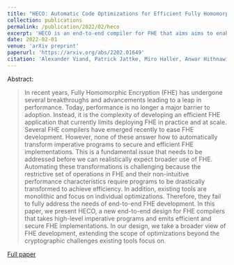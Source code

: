 ```yaml
---
title: "HECO: Automatic Code Optimizations for Efficient Fully Homomorphic Encryption"
collection: publications
permalink: /publication/2022/02/heco
excerpt: 'HECO is an end-to-end compiler for FHE that aims aims to enable non-experts to develop secure and efficient FHE applications.'
date: 2022-02-01
venue: 'arXiv preprint'
paperurl: 'https://arxiv.org/abs/2202.01649'
citation: 'Alexander Viand, Patrick Jattke, Miro Haller, Anwar Hithnawi. (2022). &quot;HECO: Automatic Code Optimizations for Efficient Fully Homomorphic Encryption&quot; <i>arXiv preprint, arXiv:2202.01649</i>.'
---
```


Abstract:
>  In recent years, Fully Homomorphic Encryption (FHE) has undergone several breakthroughs and advancements leading to a leap in performance. Today, performance is no longer a major barrier to adoption. Instead, it is the complexity of developing an efficient FHE application that currently limits deploying FHE in practice and at scale. Several FHE compilers have emerged recently to ease FHE development. However, none of these answer how to automatically transform imperative programs to secure and efficient FHE implementations. This is a fundamental issue that needs to be addressed before we can realistically expect broader use of FHE. Automating these transformations is challenging because the restrictive set of operations in FHE and their non-intuitive performance characteristics require programs to be drastically transformed to achieve efficiency. In addition, existing tools are monolithic and focus on individual optimizations. Therefore, they fail to fully address the needs of end-to-end FHE development. In this paper, we present HECO, a new end-to-end design for FHE compilers that takes high-level imperative programs and emits efficient and secure FHE implementations. In our design, we take a broader view of FHE development, extending the scope of optimizations beyond the cryptographic challenges existing tools focus on.

[Full paper](https://arxiv.org/abs/2202.01649)
